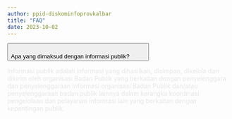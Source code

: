 ```yaml
---
author: ppid-diskominfoprovkalbar
title: "FAQ"
date: 2023-10-02
---
```

<button class="font-bold accordion passive flex justify-between align-center" style="transition: color  0.5s ease-out">
Apa yang dimaksud dengan informasi publik?
    <svg style="min-width: 32px;" class="dropdown-svg" width="32px" height="32px" viewBox="0 0 24 24" fill="none" xmlns="http://www.w3.org/2000/svg">
        <path d="M6 15L12 9L18 15" stroke-width="2" stroke-linecap="round" stroke-linejoin="round"/>
    </svg>
</button>
<div style="margin: 0;" class="panel mt-3">
    <p class="py-4 text-sm" style="color: #E6E6E6">Informasi publik adalah informasi yang dihasilkan, disimpan, dikelola dan dikirim oleh organisasi Badan Publik yang berkaitan dengan penyelenggara dan penyelenggaraan informasi organisasi Badan Publik dan/atau penyelenggaraan badan publik lainnya dalam kerangka koordinasi pengelolaan dan pelayanan informasi lain yang berkaitan dengan kepentingan publik.</p>
</div>